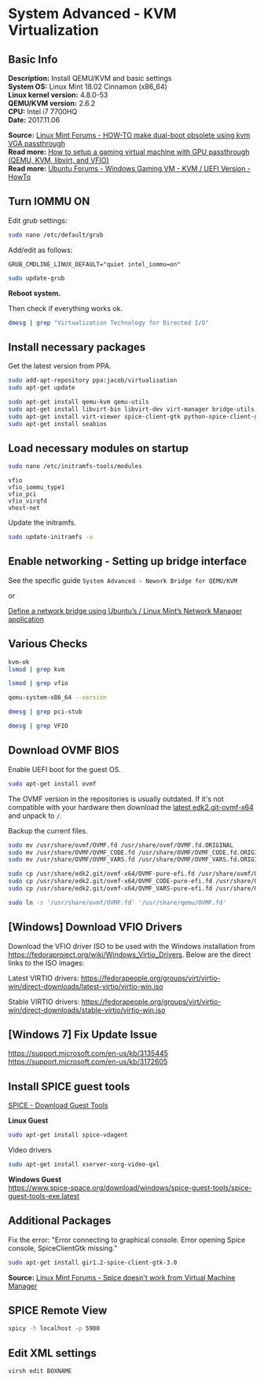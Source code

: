 # System Advanced - KVM Virtualization #

## Basic Info ##

**Description:** Install QEMU/KVM and basic settings  
**System OS:** Linux Mint 18.02 Cinnamon (x86_64)  
**Linux kernel version:** 4.8.0-53  
**QEMU/KVM version:** 2.6.2  
**CPU:** Intel i7 7700HQ  
**Date:** 2017.11.06  

**Source:** [Linux Mint Forums - HOW-TO make dual-boot obsolete using kvm VGA passthrough](http://forums.linuxmint.com/viewtopic.php?f=231&t=212692)  
**Read more:** [How to setup a gaming virtual machine with GPU passthrough (QEMU, KVM, libvirt, and VFIO) ](http://www.se7ensins.com/forums/threads/how-to-setup-a-gaming-virtual-machine-with-gpu-passthrough-qemu-kvm-libvirt-and-vfio.1371980/)  
**Read more:** [Ubuntu Forums - Windows Gaming VM - KVM / UEFI Version - HowTo](http://ubuntuforums.org/showthread.php?t=2266916)


## Turn IOMMU ON ##

Edit grub settings:

```sh
sudo nano /etc/default/grub
```

Add/edit as follows:

```
GRUB_CMDLINE_LINUX_DEFAULT="quiet intel_iommu=on"
```

```sh
sudo update-grub
```
**Reboot system.**

Then check if everything works ok.

```sh
dmesg | grep "Virtualization Technology for Directed I/O"
```

## Install necessary packages ##

Get the latest version from PPA.

```sh
sudo add-apt-repository ppa:jacob/virtualisation
sudo apt-get update
```

```sh
sudo apt-get install qemu-kvm qemu-utils
sudo apt-get install libvirt-bin libvirt-dev virt-manager bridge-utils
sudo apt-get install virt-viewer spice-client-gtk python-spice-client-gtk
sudo apt-get install seabios
```

## Load necessary modules on startup ##

```sh
sudo nano /etc/initramfs-tools/modules
```

```
vfio
vfio_iommu_type1
vfio_pci
vfio_virqfd
vhost-net
```

Update the initramfs.

```sh
sudo update-initramfs -u
```

## Enable networking - Setting up bridge interface ##

See the specific guide `System Advanced - Nework Bridge for QEMU/KVM`

or

[Define a network bridge using Ubuntu’s / Linux Mint’s Network Manager application](https://heiko-sieger.info/define-a-network-bridge-using-ubuntus-linux-mints-network-manager-application/)  

## Various Checks ##

```sh
kvm-ok
lsmod | grep kvm
```

```sh
lsmod | grep vfio
```

```sh
qemu-system-x86_64 --version
```

```sh
dmesg | grep pci-stub
```

```sh
dmesg | grep VFIO
```

## Download OVMF BIOS ##

Enable UEFI boot for the guest OS.

```sh
sudo apt-get install ovmf
```

The OVMF version in the repositories is usually outdated. If it's not compatible with your hardware then download the [latest edk2.git-ovmf-x64](https://www.kraxel.org/repos/jenkins/edk2/) and unpack to `/`.

Backup the current files.

```sh
sudo mv /usr/share/ovmf/OVMF.fd /usr/share/ovmf/OVMF.fd.ORIGINAL
sudo mv /usr/share/OVMF/OVMF_CODE.fd /usr/share/OVMF/OVMF_CODE.fd.ORIGINAL
sudo mv /usr/share/OVMF/OVMF_VARS.fd /usr/share/OVMF/OVMF_VARS.fd.ORIGINAL
```

```sh
sudo cp /usr/share/edk2.git/ovmf-x64/OVMF-pure-efi.fd /usr/share/ovmf/OVMF.fd
sudo cp /usr/share/edk2.git/ovmf-x64/OVMF_CODE-pure-efi.fd /usr/share/OVMF/OVMF_CODE.fd
sudo cp /usr/share/edk2.git/ovmf-x64/OVMF_VARS-pure-efi.fd /usr/share/OVMF/OVMF_VARS.fd
```

```sh
sudo ln -s '/usr/share/ovmf/OVMF.fd' '/usr/share/qemu/OVMF.fd'
```

## [Windows] Download VFIO Drivers ##

Download the VFIO driver ISO to be used with the Windows installation from https://fedoraproject.org/wiki/Windows_Virtio_Drivers. Below are the direct links to the ISO images:

Latest VIRTIO drivers: https://fedorapeople.org/groups/virt/virtio-win/direct-downloads/latest-virtio/virtio-win.iso

Stable VIRTIO drivers: https://fedorapeople.org/groups/virt/virtio-win/direct-downloads/stable-virtio/virtio-win.iso

## [Windows 7] Fix Update Issue ##

https://support.microsoft.com/en-us/kb/3135445  
https://support.microsoft.com/en-us/kb/3172605

## Install SPICE guest tools ##

[SPICE - Download Guest Tools](http://www.spice-space.org/download.html)  

**Linux Guest**

```sh
sudo apt-get install spice-vdagent
```

Video drivers

```sh
sudo apt-get install xserver-xorg-video-qxl
```

**Windows Guest**  
https://www.spice-space.org/download/windows/spice-guest-tools/spice-guest-tools-exe.latest

## Additional Packages ##

Fix the error: "Error connecting to graphical console. Error opening Spice console, SpiceClientGtk missing."

```sh
sudo apt-get install gir1.2-spice-client-gtk-3.0
```

**Source:** [Linux Mint Forums - Spice doesn't work from Virtual Machine Manager](https://forums.linuxmint.com/viewtopic.php?t=227025)

## SPICE Remote View ##

```sh
spicy -h localhost -p 5900
```

## Edit XML settings ##

```sh
virsh edit BOXNAME
```
